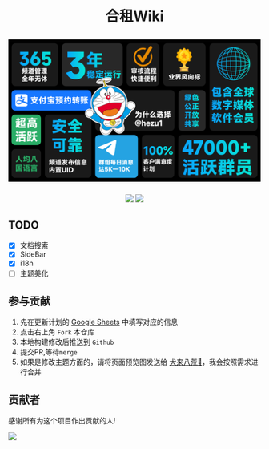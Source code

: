 
<h1 align="center">
  <p align="center">合租Wiki</p>
  <a href="https://hezu.wiki" target="_blank"><img src="static/img/hezu1.PNG" alt="Docusaurus"></a>
</h1>

<p align="center">
    <a href="https://t.me/hezu1"><img src="https://img.shields.io/badge/dynamic/json?url=https%3A%2F%2Fapi.swo.moe%2Fstats%2Ftelegram%2Fhezu1&query=count&color=2CA5E0&label=Group&labelColor=282c34&logo=telegram&suffix=+members&cacheSeconds=3600"></img></a>
    <a href="https://t.me/hezu2"><img src="https://img.shields.io/badge/dynamic/json?url=https%3A%2F%2Fapi.swo.moe%2Fstats%2Ftelegram%2Fhezu2&query=count&color=2CA5E0&label=Channel&labelColor=282c34&logo=telegram&suffix=+members&cacheSeconds=3600"></img></a>
</p>

## TODO
- [X] 文档搜索
- [X] SideBar
- [X] i18n
- [ ] 主题美化

## 参与贡献
1. 先在更新计划的 [Google Sheets](https://docs.google.com/spreadsheets/d/1-d_YoCeY-Jg3z2yKIO0rnZsgejeK4AGIuB5ojFSFRD8/edit?usp=sharing) 中填写对应的信息
2. 点击右上角 `Fork` 本仓库
3. 本地构建修改后推送到 `Github`
4. 提交PR,等待`merge`
5. 如果是修改主题方面的，请将页面预览图发送给 [犬来八荒🌸](https://t.me/ShadowsSide)，我会按照需求进行合并

## 贡献者

感谢所有为这个项目作出贡献的人!  

 <a href="https://github.com/facebook/docusaurus/graphs/contributors"><img src="https://opencollective.com/hezuwiki/contributors.svg?width=890&button=false" /></a>
